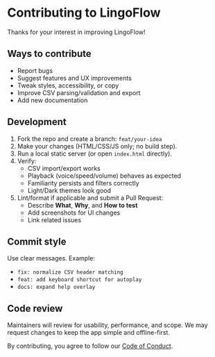 # Contributing to LingoFlow

Thanks for your interest in improving LingoFlow!

## Ways to contribute

- Report bugs
- Suggest features and UX improvements
- Tweak styles, accessibility, or copy
- Improve CSV parsing/validation and export
- Add new documentation

## Development

1. Fork the repo and create a branch: `feat/your-idea`
2. Make your changes (HTML/CSS/JS only; no build step).
3. Run a local static server (or open `index.html` directly).
4. Verify:
   - CSV import/export works
   - Playback (voice/speed/volume) behaves as expected
   - Familiarity persists and filters correctly
   - Light/Dark themes look good
5. Lint/format if applicable and submit a Pull Request:
   - Describe **What**, **Why**, and **How to test**
   - Add screenshots for UI changes
   - Link related issues

## Commit style

Use clear messages. Example:

- `fix: normalize CSV header matching`
- `feat: add keyboard shortcut for autoplay`
- `docs: expand help overlay`

## Code review

Maintainers will review for usability, performance, and scope. We may request changes to keep the app simple and offline-first.

By contributing, you agree to follow our [Code of Conduct](CODE_OF_CONDUCT.md).
